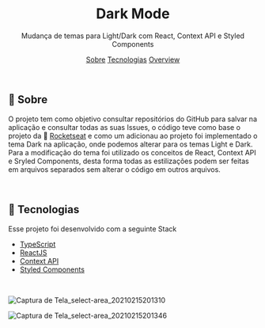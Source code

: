 <h1 align="center">
    Dark Mode
</h1>
<p align="center">Mudança de temas para Light/Dark com React, Context API e Styled Components</p>

<p align="center">
 <a href="#sobre">Sobre</a> 
 <a href="#tecnologias">Tecnologias</a>
 <a href="#overview">Overview</a>
</p>

<br/>
<a id="sobre"></a>

## :scroll: Sobre

O projeto tem como objetivo consultar repositórios do GitHub para salvar na aplicação e consultar todas as suas Issues, o código teve como base o projeto da 
:rocket: [Rocketseat](https://rocketseat.com.br/) e como um adicionau ao projeto foi implementado o tema Dark na aplicação, onde podemos alterar para os temas Light e Dark. Para a modificação do tema foi utilizado os conceitos de React, Context API e Sryled Components, desta forma todas as estilizações podem ser feitas em arquivos separados sem alterar o código em outros arquivos.

<br/>
<a id="tecnologias"></a>

## :wrench: Tecnologias

Esse projeto foi desenvolvido com a seguinte Stack

- [TypeScript](https://www.typescriptlang.org/)
- [ReactJS](https://reactjs.org/)
- [Context API](https://pt-br.reactjs.org/docs/context.html)
- [Styled Components](https://www.styled-components.com/)

<br/>
<a id="overview"></a>

![Captura de Tela_select-area_20210215201310](https://user-images.githubusercontent.com/44972197/108001178-83c90b80-6fca-11eb-8464-cec6e5ccdfc7.gif)

![Captura de Tela_select-area_20210215201346](https://user-images.githubusercontent.com/44972197/108001331-e7533900-6fca-11eb-9c5d-abea0b907532.gif)
